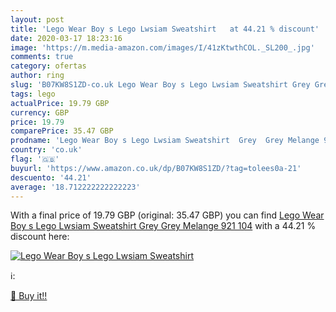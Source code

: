 ```yaml
---
layout: post
title: 'Lego Wear Boy s Lego Lwsiam Sweatshirt   at 44.21 % discount'
date: 2020-03-17 18:23:16
image: 'https://m.media-amazon.com/images/I/41zKtwthCOL._SL200_.jpg'
comments: true
category: ofertas
author: ring
slug: 'B07KW8S1ZD-co.uk Lego Wear Boy s Lego Lwsiam Sweatshirt Grey Grey...'
tags: lego
actualPrice: 19.79 GBP
currency: GBP
price: 19.79
comparePrice: 35.47 GBP
prodname: 'Lego Wear Boy s Lego Lwsiam Sweatshirt  Grey  Grey Melange 921   104'
country: 'co.uk'
flag: '🇬🇧'
buyurl: 'https://www.amazon.co.uk/dp/B07KW8S1ZD/?tag=tolees0a-21'
descuento: '44.21'
average: '18.712222222222223'
---
```


With a final price of 19.79 GBP (original: 35.47 GBP) you can find [Lego Wear Boy s Lego Lwsiam Sweatshirt  Grey  Grey Melange 921   104](https://www.amazon.co.uk/dp/B07KW8S1ZD/?tag=tolees0a-21) with a  44.21 % discount here:

[![Lego Wear Boy s Lego Lwsiam Sweatshirt  ](https://m.media-amazon.com/images/I/41zKtwthCOL._SL200_.jpg)](https://www.amazon.co.uk/dp/B07KW8S1ZD/?tag=tolees0a-21)

ℹ️:


[🛒 Buy it!!](https://www.amazon.co.uk/dp/B07KW8S1ZD/?tag=tolees0a-21)
